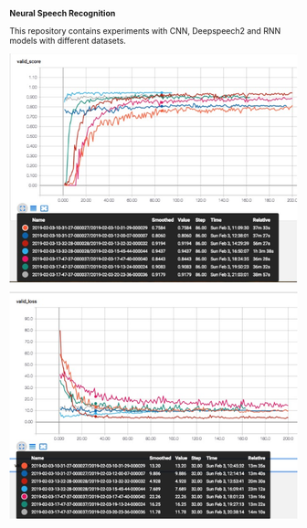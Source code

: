 
<b>Neural Speech Recognition</b>

This repository contains experiments with CNN, Deepspeech2 and RNN models with different datasets.


![Alt text](resources/validscore.jpg?raw=true "")


![Alt text](resources/validloss.jpg?raw=true "")

